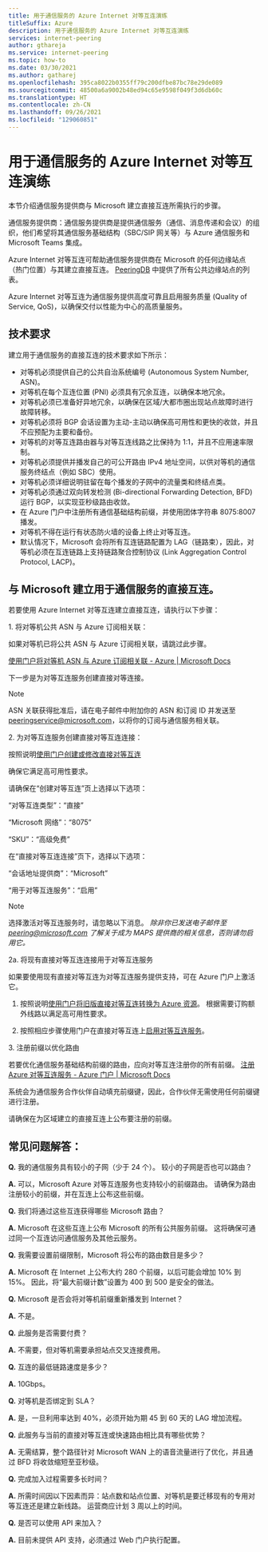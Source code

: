 ```yaml
---
title: 用于通信服务的 Azure Internet 对等互连演练
titleSuffix: Azure
description: 用于通信服务的 Azure Internet 对等互连演练
services: internet-peering
author: gthareja
ms.service: internet-peering
ms.topic: how-to
ms.date: 03/30/2021
ms.author: gatharej
ms.openlocfilehash: 395ca8022b0355ff79c200dfbe87bc78e29de089
ms.sourcegitcommit: 48500a6a9002b48ed94c65e9598f049f3d6db60c
ms.translationtype: HT
ms.contentlocale: zh-CN
ms.lasthandoff: 09/26/2021
ms.locfileid: "129060851"
---
```

# <a name="azure-internet-peering-for-communications-services-walkthrough"></a>用于通信服务的 Azure Internet 对等互连演练

本节介绍通信服务提供商与 Microsoft 建立直接互连所需执行的步骤。

通信服务提供商：通信服务提供商是提供通信服务（通信、消息传递和会议）的组织，他们希望将其通信服务基础结构（SBC/SIP 网关等）与 Azure 通信服务和 Microsoft Teams 集成。 

Azure Internet 对等互连可帮助通信服务提供商在 Microsoft 的任何边缘站点（热门位置）与其建立直接互连。 [PeeringDB](https://www.peeringdb.com/net/694) 中提供了所有公共边缘站点的列表。

Azure Internet 对等互连为通信服务提供高度可靠且启用服务质量 (Quality of Service, QoS)，以确保交付以性能为中心的高质量服务。

## <a name="technical-requirements"></a>技术要求
建立用于通信服务的直接互连的技术要求如下所示：
-   对等机必须提供自己的公共自治系统编号 (Autonomous System Number, ASN)。
-   对等机在每个互连位置 (PNI) 必须具有冗余互连，以确保本地冗余。
-   对等机必须已准备好异地冗余，以确保在区域/大都市圈出现站点故障时进行故障转移。
-   对等机必须将 BGP 会话设置为主动-主动以确保高可用性和更快的收敛，并且不应预配为主要和备份。
-   对等机的对等互连路由器与对等互连线路之比保持为 1:1，并且不应用速率限制。
-   对等机必须提供并播发自己的可公开路由 IPv4 地址空间，以供对等机的通信服务终结点（例如 SBC）使用。 
-   对等机必须详细说明驻留在每个播发的子网中的流量类和终结点类。 
-   对等机必须通过双向转发检测 (Bi-directional Forwarding Detection, BFD) 运行 BGP，以实现亚秒级路由收敛。
-   在 Azure 门户中注册所有通信基础结构前缀，并使用团体字符串 8075:8007 播发。
-   对等机不得在运行有状态防火墙的设备上终止对等互连。 
-   默认情况下，Microsoft 会将所有互连链路配置为 LAG（链路束），因此，对等机必须在互连链路上支持链路聚合控制协议 (Link Aggregation Control Protocol, LACP)。

## <a name="establishing-direct-interconnect-with-microsoft-for-communications-services"></a>与 Microsoft 建立用于通信服务的直接互连。

若要使用 Azure Internet 对等互连建立直接互连，请执行以下步骤：

1\.    将对等机公共 ASN 与 Azure 订阅相关联：

如果对等机已将公共 ASN 与 Azure 订阅相关联，请跳过此步骤。

[使用门户将对等机 ASN 与 Azure 订阅相关联 - Azure | Microsoft Docs](./howto-subscription-association-portal.md)

下一步是为对等互连服务创建直接对等连接。

> [!NOTE]
> ASN 关联获得批准后，请在电子邮件中附加你的 ASN 和订阅 ID 并发送至 peeringservice@microsoft.com，以将你的订阅与通信服务相关联。 

2\.    为对等互连服务创建直接对等互连连接：

按照说明[使用门户创建或修改直接对等互连](./howto-direct-portal.md)

确保它满足高可用性要求。

请确保在“创建对等互连”页上选择以下选项：

“对等互连类型”：“直接”

“Microsoft 网络”：“8075”

“SKU”：“高级免费”


在“直接对等互连连接”页下，选择以下选项：

“会话地址提供商”：“Microsoft”

“用于对等互连服务”：“启用”

> [!NOTE] 
> 选择激活对等互连服务时，请忽略以下消息。
> *除非你已发送电子邮件至 peering@microsoft.com 了解关于成为 MAPS 提供商的相关信息，否则请勿启用它。*


  2a. 将现有直接对等互连连接用于对等互连服务

如果要使用现有直接对等互连为对等互连服务提供支持，可在 Azure 门户上激活它。
1.  按照说明[使用门户将旧版直接对等互连转换为 Azure 资源](./howto-legacy-direct-portal.md)。
根据需要订购额外线路以满足高可用性要求。

2.  按照相应步骤使用门户在直接对等互连上[启用对等互连服务](./howto-peering-service-portal.md)。




3\.    注册前缀以优化路由

若要优化通信服务基础结构前缀的路由，应向对等互连注册你的所有前缀。
[注册 Azure 对等互连服务 - Azure 门户 | Microsoft Docs](../peering-service/azure-portal.md)

系统会为通信服务合作伙伴自动填充前缀键，因此，合作伙伴无需使用任何前缀键进行注册。 

请确保在为区域建立的直接互连上公布要注册的前缀。


## <a name="faqs"></a>常见问题解答：

**Q.**  我的通信服务具有较小的子网（少于 24 个）。 较小的子网是否也可以路由？

**A.**  可以，Microsoft Azure 对等互连服务也支持较小的前缀路由。 请确保为路由注册较小的前缀，并在互连上公布这些前缀。

**Q.**  我们将通过这些互连获得哪些 Microsoft 路由？

**A.** Microsoft 在这些互连上公布 Microsoft 的所有公共服务前缀。 这将确保可通过同一个互连访问通信服务及其他云服务。

**Q.**  我需要设置前缀限制，Microsoft 将公布的路由数目是多少？

**A.** Microsoft 在 Internet 上公布大约 280 个前缀，以后可能会增加 10% 到 15%。 因此，将“最大前缀计数”设置为 400 到 500 是安全的做法。

**Q.** Microsoft 是否会将对等机前缀重新播发到 Internet？

**A.** 不是。

**Q.** 此服务是否需要付费？

**A.** 不需要，但对等机需要承担站点交叉连接费用。

**Q.** 互连的最低链路速度是多少？

**A.** 10Gbps。

**Q.** 对等机是否绑定到 SLA？

**A.** 是，一旦利用率达到 40%，必须开始为期 45 到 60 天的 LAG 增加流程。

**Q.** 此服务与当前的直接对等互连或快速路由相比具有哪些优势？

**A.** 无需结算，整个路径针对 Microsoft WAN 上的语音流量进行了优化，并且通过 BFD 将收敛缩短至亚秒级。

**Q.** 完成加入过程需要多长时间？

**A.** 所需时间因以下因素而异：站点数和站点位置、对等机是要迁移现有的专用对等互连还是建立新线路。 运营商应计划 3 周以上的时间。

**Q.** 是否可以使用 API 来加入？

**A.** 目前未提供 API 支持，必须通过 Web 门户执行配置。
